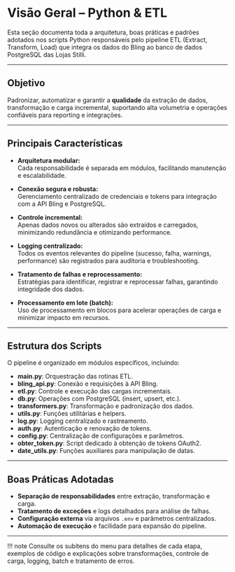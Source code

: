 # Visão Geral – Python & ETL

Esta seção documenta toda a arquitetura, boas práticas e padrões adotados nos scripts Python responsáveis pelo pipeline ETL (Extract, Transform, Load) que integra os dados do Bling ao banco de dados PostgreSQL das Lojas Stilli.

---

## Objetivo

Padronizar, automatizar e garantir a **qualidade** da extração de dados, transformação e carga incremental, suportando alta volumetria e operações confiáveis para reporting e integrações.

---

## Principais Características

- **Arquitetura modular:**  
  Cada responsabilidade é separada em módulos, facilitando manutenção e escalabilidade.

- **Conexão segura e robusta:**  
  Gerenciamento centralizado de credenciais e tokens para integração com a API Bling e PostgreSQL.

- **Controle incremental:**  
  Apenas dados novos ou alterados são extraídos e carregados, minimizando redundância e otimizando performance.

- **Logging centralizado:**  
  Todos os eventos relevantes do pipeline (sucesso, falha, warnings, performance) são registrados para auditoria e troubleshooting.

- **Tratamento de falhas e reprocessamento:**  
  Estratégias para identificar, registrar e reprocessar falhas, garantindo integridade dos dados.

- **Processamento em lote (batch):**  
  Uso de processamento em blocos para acelerar operações de carga e minimizar impacto em recursos.

---

## Estrutura dos Scripts

O pipeline é organizado em módulos específicos, incluindo:

- **main.py**: Orquestração das rotinas ETL.
- **bling_api.py**: Conexão e requisições à API Bling.
- **etl.py**: Controle e execução das cargas incrementais.
- **db.py**: Operações com PostgreSQL (insert, upsert, etc.).
- **transformers.py**: Transformação e padronização dos dados.
- **utils.py**: Funções utilitárias e helpers.
- **log.py**: Logging centralizado e rastreamento.
- **auth.py**: Autenticação e renovação de tokens.
- **config.py**: Centralização de configurações e parâmetros.
- **obter_token.py**: Script dedicado à obtenção de tokens OAuth2.
- **date_utils.py**: Funções auxiliares para manipulação de datas.

---

## Boas Práticas Adotadas

- **Separação de responsabilidades** entre extração, transformação e carga.
- **Tratamento de exceções** e logs detalhados para análise de falhas.
- **Configuração externa** via arquivos `.env` e parâmetros centralizados.
- **Automação de execução** e facilidade para expansão do pipeline.

---

!!! note
    Consulte os subitens do menu para detalhes de cada etapa, exemplos de código e explicações sobre transformações, controle de carga, logging, batch e tratamento de erros.
